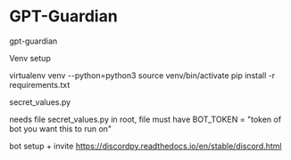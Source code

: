 # GPT-Guardian
gpt-guardian



Venv setup

  virtualenv venv --python=python3
  source venv/bin/activate
  pip install -r requirements.txt

secret_values.py

needs file secret_values.py in root, file must have 
  BOT_TOKEN = "token of bot you want this to run on"

bot setup + invite 
  https://discordpy.readthedocs.io/en/stable/discord.html 